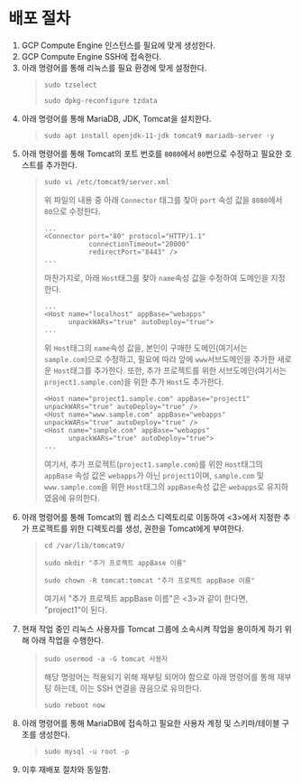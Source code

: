 # 배포 절차

1. GCP Compute Engine 인스턴스를 필요에 맞게 생성한다.
2. GCP Compute Engine SSH에 접속한다.
3. 아래 명령어를 통해 리눅스를 필요 환경에 맞게 설정한다.
   > ```
   > sudo tzselect
   > ```
   > ```
   > sudo dpkg-reconfigure tzdata
   > ```
4. 아래 명령어를 통해 MariaDB, JDK, Tomcat을 설치한다.
   > ```
   > sudo apt install openjdk-11-jdk tomcat9 mariadb-server -y
   > ```
5. 아래 명령어를 통해 Tomcat의 포트 번호를 `8080`에서 `80`번으로 수정하고 필요한 호스트를 추가한다.
   > ```
   > sudo vi /etc/tomcat9/server.xml
   > ```
   > 위 파일의 내용 중 아래 `Connector` 태그를 찾아 `port` 속성 값을 `8080`에서 `80`으로 수정한다.
   > ```
   > ...
   > <Connector port="80" protocol="HTTP/1.1"
   >            connectionTimeout="20000"
   >            redirectPort="8443" />
   > ...
   > ```
   > 마찬가지로, 아래 `Host`태그를 찾아 `name`속성 값을 수정하여 도메인을 지정한다.
   > ```
   > ...
   > <Host name="localhost" appBase="webapps"
   >       unpackWARs="true" autoDeploy="true">
   > ...
   > ```
   > 위 `Host`태그의 `name`속성 값을, 본인이 구매한 도메인(여기서는 `sample.com`)으로 수정하고, 필요에 따라 앞에 `www`서브도메인을 추가한 새로운 `Host`태그를 추가한다. 또한, 추가 프로젝트를 위한 서브도메인(여기서는 `project1.sample.com`)을 위한 추가 `Host`도 추가한다.
   > ```
   > <Host name="project1.sample.com" appBase="project1" unpackWARs="true" autoDeploy="true" />
   > <Host name="www.sample.com" appBase="webapps" unpackWARs="true" autoDeploy="true" />
   > <Host name="sample.com" appBase="webapps"
   >       unpackWARs="true" autoDeploy="true">
   > ...
   > ```
   > 여기서, 추가 프로젝트(`project1.sample.com`)를 위한 `Host`태그의 `appBase` 속성 값은 `webapps`가 아닌 `project1`이며, `sample.com` 및 `www.sample.com`을 위한 `Host`태그의 `appBase`속성 값은 `webapps`로 유지하였음에 유의한다. 
6. 아래 명령어를 통해 Tomcat의 웹 리소스 디렉토리로 이동하여 <3>에서 지정한 추가 프로젝트를 위한 디렉토리를 생성, 권한을 Tomcat에게 부여한다.
   > ```
   > cd /var/lib/tomcat9/
   > ```
   > ```
   > sudo mkdir "추가 프로젝트 appBase 이름"
   > ```
   > ```
   > sudo chown -R tomcat:tomcat "추가 프로젝트 appBase 이름"
   > ```
   > 여기서 "추가 프로젝트 appBase 이름"은 <3>과 같이 한다면, "project1"이 된다.
7. 현재 작업 중인 리눅스 사용자를 Tomcat 그룹에 소속시켜 작업을 용이하게 하기 위해 아래 작업을 수행한다.
   > ```
   > sudo usermod -a -G tomcat 사용자
   > ```
   > 해당 명령어는 적용되기 위해 재부팅 되어야 함으로 아래 명령어를 통해 재부팅 하는데, 이는 SSH 연결을 끊음으로 유의한다.
   > ```
   > sudo reboot now
   > ```
8. 아래 명령어를 통해 MariaDB에 접속하고 필요한 사용자 계정 및 스키마/테이블 구조를 생성한다.
   > ```
   > sudo mysql -u root -p
   > ```
9. 이후 재배포 절차와 동일함.
